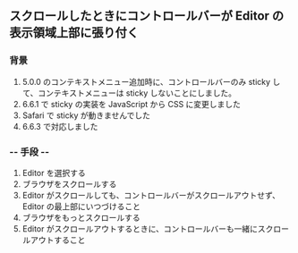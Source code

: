 ## スクロールしたときにコントロールバーが Editor の表示領域上部に張り付く

### 背景

1.  5.0.0 のコンテキストメニュー追加時に、コントロールバーのみ sticky して、コンテキストメニューは sticky しないことにしました。
2.  6.6.1 で sticky の実装を JavaScript から CSS に変更しました
3.  Safari で sticky が動きませんでした
5.  6.6.3 で対応しました

### -- 手段 --

1.  Editor を選択する
2.  ブラウザをスクロールする
3.  Editor がスクロールしても、コントロールバーがスクロールアウトせず、Editor の最上部にいつづけること
4.  ブラウザをもっとスクロールする
5.  Editor がスクロールアウトするときに、コントロールバーも一緒にスクロールアウトすること
